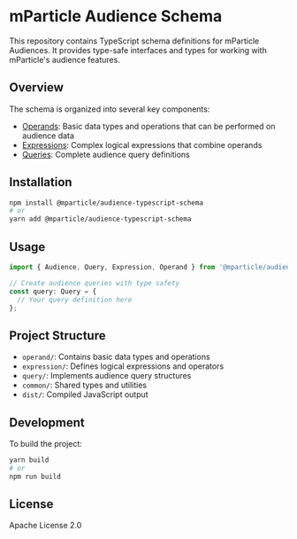 # mParticle Audience Schema

This repository contains TypeScript schema definitions for mParticle Audiences. It provides type-safe interfaces and types for working with mParticle's audience features.

## Overview

The schema is organized into several key components:

- [Operands](./operand/): Basic data types and operations that can be performed on audience data
- [Expressions](./expression/): Complex logical expressions that combine operands
- [Queries](./query/): Complete audience query definitions

## Installation

```bash
npm install @mparticle/audience-typescript-schema
# or
yarn add @mparticle/audience-typescript-schema
```

## Usage

```typescript
import { Audience, Query, Expression, Operand } from '@mparticle/audience-typescript-schema';

// Create audience queries with type safety
const query: Query = {
  // Your query definition here
};
```

## Project Structure

- `operand/`: Contains basic data types and operations
- `expression/`: Defines logical expressions and operators
- `query/`: Implements audience query structures
- `common/`: Shared types and utilities
- `dist/`: Compiled JavaScript output

## Development

To build the project:

```bash
yarn build
# or
npm run build
```

## License

Apache License 2.0
